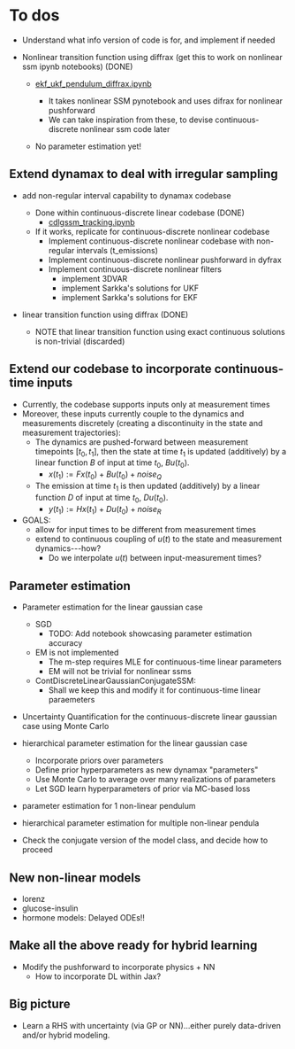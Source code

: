 # To dos

- Understand what info version of code is for, and implement if needed

- Nonlinear transition function using diffrax (get this to work on nonlinear ssm ipynb notebooks) (DONE)
    - [ekf_ukf_pendulum_diffrax.ipynb](./notebooks/ekf_ukf_pendulum_diffrax.ipynb)
        - It takes nonlinear SSM pynotebook and uses difrax for nonlinear pushforward
        - We can take inspiration from these, to devise continuous-discrete nonlinear ssm code later 
    
    - No parameter estimation yet!
    
## Extend dynamax to deal with irregular sampling
- add non-regular interval capability to dynamax codebase
    - Done within continuous-discrete linear codebase (DONE)
        - [cdlgssm_tracking.ipynb](./src/cdlgssm_tracking.ipynb)
    - If it works, replicate for continuous-discrete nonlinear codebase
        - Implement continuous-discrete nonlinear codebase with non-regular intervals (t_emissions)
        - Implement continuous-discrete nonlinear pushforward in dyfrax
        - Implement continuous-discrete nonlinear filters
            - implement 3DVAR
            - implement Sarkka's solutions for UKF
            - implement Sarkka's solutions for EKF
    
- linear transition function using diffrax (DONE)
    - NOTE that linear transition function using exact continuous solutions is non-trivial (discarded)

## Extend our codebase to incorporate continuous-time inputs
- Currently, the codebase supports inputs only at measurement times
- Moreover, these inputs currently couple to the dynamics and measurements discretely (creating a discontinuity in the state and measurement trajectories):
    - The dynamics are pushed-forward between measurement timepoints $[t_0,t_1]$, then the state at time $t_1$ is updated (additively) by a linear function $B$ of input at time $t_0$, $Bu(t_0)$.
        - $x(t_1) := Fx(t_0) + Bu(t_0) + noise_Q$
    - The emission at time $t_1$ is then updated (additively) by a linear function $D$ of input at time $t_0$, $Du(t_0)$.
        - $y(t_1) := Hx(t_1) + Du(t_0) + noise_R$
- GOALS:
  - allow for input times to be different from measurement times
  - extend to continuous coupling of $u(t)$ to the state and measurement dynamics---how?
    - Do we interpolate $u(t)$ between input-measurement times?

## Parameter estimation
- Parameter estimation for the linear gaussian case
    - SGD
        - TODO: Add notebook showcasing parameter estimation accuracy
    - EM is not implemented
        - The m-step requires MLE for continuous-time linear parameters 
        - EM will not be trivial for nonlinear ssms
    - ContDiscreteLinearGaussianConjugateSSM:
        - Shall we keep this and modify it for continuous-time linear paraemeters

- Uncertainty Quantification for the continuous-discrete linear gaussian case using Monte Carlo

- hierarchical parameter estimation for the linear gaussian case
    - Incorporate priors over parameters
    - Define prior hyperparameters as new dynamax "parameters"
    - Use Monte Carlo to average over many realizations of parameters
    - Let SGD learn hyperparameters of prior via MC-based loss

- parameter estimation for 1 non-linear pendulum
- hierarchical parameter estimation for multiple non-linear pendula

- Check the conjugate version of the model class, and decide how to proceed

## New non-linear models
- lorenz
- glucose-insulin
- hormone models: Delayed ODEs!!

## Make all the above ready for hybrid learning

- Modify the pushforward to incorporate physics + NN
    - How to incorporate DL within Jax?
    

## Big picture
- Learn a RHS with uncertainty (via GP or NN)...either purely data-driven and/or hybrid modeling.
